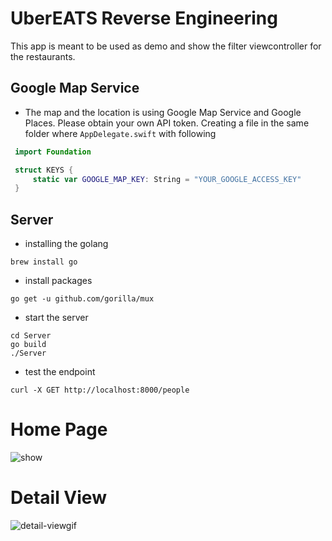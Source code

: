 # UberEATS Reverse Engineering
This app is meant to be used as demo and show the filter viewcontroller for the restaurants.

## Google Map Service 
- The map and the location is using Google Map Service and Google Places. Please obtain your own API token. Creating a file in the same folder where `AppDelegate.swift` with following
```swift
 import Foundation

 struct KEYS {
     static var GOOGLE_MAP_KEY: String = "YOUR_GOOGLE_ACCESS_KEY"
 }
 ```

## Server
- installing the golang
```
brew install go
```

- install packages
```
go get -u github.com/gorilla/mux
```
- start the server
```
cd Server
go build
./Server
```
- test the endpoint
```
curl -X GET http://localhost:8000/people
```

# Home Page
![show](https://user-images.githubusercontent.com/18454151/43353355-44e804f8-9204-11e8-9735-c321b8161d6b.gif)

# Detail View
![detail-viewgif](https://user-images.githubusercontent.com/18454151/43378304-059d4f7e-9394-11e8-85b8-7aefb9896e65.gif)
